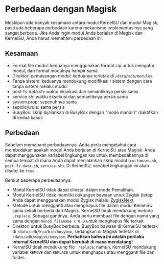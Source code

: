 # Perbedaan dengan Magisk

Meskipun ada banyak kesamaan antara modul KernelSU dan modul Magisk, pasti ada beberapa perbedaan karena mekanisme implementasinya yang sangat berbeda. Jika Anda ingin modul Anda berjalan di Magisk dan KernelSU, Anda harus memahami perbedaan ini.

## Kesamaan

- Format file modul: keduanya menggunakan format zip untuk mengatur modul, dan format modulnya hampir sama
- Direktori pemasangan modul: keduanya terletak di `/data/adb/modules`
- Tanpa sistem: keduanya mendukung modifikasi / sistem dengan cara tanpa sistem melalui modul
- post-fs-data.sh: waktu eksekusi dan semantiknya persis sama
- service.sh: waktu eksekusi dan semantiknya persis sama
- system.prop: sepenuhnya sama
- sepolicy.rule: sama persis
- BusyBox: skrip dijalankan di BusyBox dengan "mode mandiri" diaktifkan di kedua kasus

## Perbedaan

Sebelum memahami perbedaannya, Anda perlu mengetahui cara membedakan apakah modul Anda berjalan di KernelSU atau Magisk. Anda dapat menggunakan variabel lingkungan `KSU` untuk membedakannya di semua tempat di mana Anda dapat menjalankan skrip modul (`customize.sh`, `post-fs-data.sh`, `service.sh`). Di KernelSU, variabel lingkungan ini akan disetel ke `true`.

Berikut beberapa perbedaannya:

- Modul KernelSU tidak dapat diinstal dalam mode Pemulihan.
- Modul KernelSU tidak memiliki dukungan bawaan untuk Zygisk (tetapi Anda dapat menggunakan modul Zygisk melalui [ZygiskNext](https://github.com/Dr-TSNG/ZygiskNext).
- Metode untuk mengganti atau menghapus file dalam modul KernelSU sama sekali berbeda dari Magisk. KernelSU tidak mendukung metode `.replace`. Sebagai gantinya, Anda perlu membuat file dengan nama yang sama dengan `mknod filename c 0 0` untuk menghapus file terkait.
- Direktori untuk BusyBox berbeda. BusyBox bawaan di KernelSU terletak di `/data/adb/ksu/bin/busybox`, sedangkan di Magisk terletak di `/data/adb/magisk/busybox`. **Perhatikan bahwa ini adalah perilaku internal KernelSU dan dapat berubah di masa mendatang!**
- KernelSU tidak mendukung file `.replace`; namun, KernelSU mendukung variabel `REMOVE` dan `REPLACE` untuk menghapus atau mengganti file dan folder.
